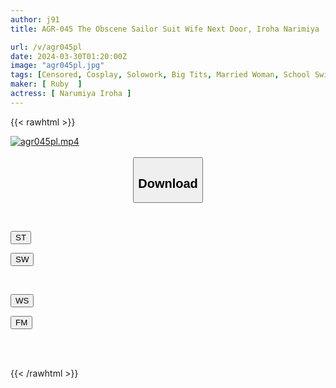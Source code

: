 ```yaml
---
author: j91
title: AGR-045 The Obscene Sailor Suit Wife Next Door, Iroha Narimiya

url: /v/agr045pl
date: 2024-03-30T01:20:00Z
image: "agr045pl.jpg"
tags: [Censored, Cosplay, Solowork, Big Tits, Married Woman, School Swimsuit, Mature Woman	]
maker: [ Ruby  ]
actress: [ Narumiya Iroha ]
---
```



{{< rawhtml >}}

<div class="video" data-videoid="z7km8akjLzuYmxO">
    <a href="javascript:;">
        <img src="/v/agr045pl/agr045pl.jpg" width="WIDTH" height="HEIGHT" alt="agr045pl.mp4" loading="lazy">
    </a>
</div>

<script type="text/javascript" src="https://j91.asia/asset/on-demand-st.js"></script>

<br>
  <link rel="stylesheet" href="https://j91.asia/asset/bs5.css">
  
  <center>
  <button class="btn btn-primary" type="button" data-bs-toggle="collapse" data-bs-target=".multi-collapse" aria-expanded="false" aria-controls="multiCollapseExample1 multiCollapseExample2"><h2>Download</h2></button></center>
</p>
<div class="row">
  <div class="col">
    <div class="collapse multi-collapse" id="multiCollapseExample1">
      <div class="card card-body">
	      	      <br>
<div class="buttons">  
<p><a href="https://streamtape.to/v/z7km8akjLzuYmxO" target="_blank"><button class="btn-hover color-3"><i class="fa fa-download"></i> ST</button></a></p>
<p><a href="https://asnwish.com/jo7uvnkrcwqp" target="_blank"><button class="btn-hover color-2"><i class="fa fa-download"></i> SW</button></a></p></div>
    </div>
  </div>
</div>
  <div class="col">
    <div class="collapse multi-collapse" id="multiCollapseExample2">
      <div class="card card-body">
	      <br>
<div class="buttons">
<p><a href="https://wolfstream.tv/g5srp1lnro7f"><button class="btn-hover color-9"><i class="fa fa-download"></i> WS</button></a></p>
<p><a href="https://filemoon.sx/d/flj7ail2dqlu"><button class="btn-hover color-8"><i class="fa fa-download"></i> FM</button></a></p></div>
<br><br>
      </div>
    </div>
  </div>
</div>

{{< /rawhtml >}}